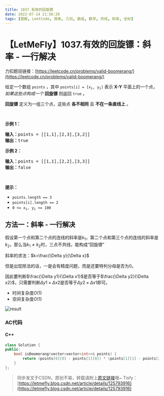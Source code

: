```yaml
---
title: 1037.有效的回旋镖
date: 2022-07-14 21:56:29
tags: [题解, LeetCode, 简单, 几何, 数组, 数学, 共线, 斜率, 坐标]
---
```


# 【LetMeFly】1037.有效的回旋镖：斜率 - 一行解决

力扣题目链接：[https://leetcode.cn/problems/valid-boomerang/](https://leetcode.cn/problems/valid-boomerang/)

<p>给定一个数组<meta charset="UTF-8" />&nbsp;<code>points</code>&nbsp;，其中<meta charset="UTF-8" />&nbsp;<code>points[i] = [x<sub>i</sub>, y<sub>i</sub>]</code>&nbsp;表示 <strong>X-Y</strong> 平面上的一个点，<em>如果这些点构成一个&nbsp;</em><strong>回旋镖</strong>&nbsp;则返回&nbsp;<code>true</code>&nbsp;。</p>

<p><strong>回旋镖</strong>&nbsp;定义为一组三个点，这些点&nbsp;<strong>各不相同</strong>&nbsp;且&nbsp;<strong>不在一条直线上</strong>&nbsp;。</p>

<p>&nbsp;</p>

<p><strong>示例 1：</strong></p>

<pre>
<strong>输入：</strong>points = [[1,1],[2,3],[3,2]]
<strong>输出：</strong>true
</pre>

<p><strong>示例 2：</strong></p>

<pre>
<strong>输入：</strong>points = [[1,1],[2,2],[3,3]]
<strong>输出：</strong>false</pre>

<p>&nbsp;</p>

<p><strong>提示：</strong></p>
<meta charset="UTF-8" />

<ul>
	<li><code>points.length == 3</code></li>
	<li><code>points[i].length == 2</code></li>
	<li><code>0 &lt;= x<sub>i</sub>, y<sub>i</sub>&nbsp;&lt;= 100</code></li>
</ul>


    
## 方法一：斜率 - 一行解决

假设第一个点和第二个点的连线的斜率是$k_1$，第二个点和第三个点的连线的斜率是$k_2$，那么当$k_1\neq k_2$时，三点不共线，能构成“回旋镖”

斜率的求法：$k=\frac{\Delta y}{\Delta x}$

但是出现除法的话，一是会有精度问题，而是还要特判分母是否为0。

因此要判断$\frac{\Delta y1}{\Delta x1}$是否等于$\frac{\Delta y2}{\Delta x2}$，只需要判断$\Delta y1 \times \Delta x2$是否等于$\Delta y2 \times \Delta x1$即可。

+ 时间复杂度$O(1)$
+ 空间复杂度$O(1)$

![result](https://cors.tisfy.eu.org/https://img-blog.csdnimg.cn/962004024ef649b18454e35de5b80331.jpeg#pic_center)

### AC代码

#### C++

```cpp
class Solution {
public:
    bool isBoomerang(vector<vector<int>>& points) {
        return (points[0][0] - points[1][0]) * (points[1][1] - points[2][1]) != (points[1][0] - points[2][0]) * (points[0][1] - points[1][1]);
    }
};
```

> 同步发文于CSDN，原创不易，转载请附上[原文链接](https://blog.tisfy.eu.org/2022/07/14/LeetCode%201037.%E6%9C%89%E6%95%88%E7%9A%84%E5%9B%9E%E6%97%8B%E9%95%96/)哦~
> Tisfy：[https://letmefly.blog.csdn.net/article/details/125793916](https://letmefly.blog.csdn.net/article/details/125793916)
